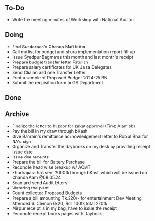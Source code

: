 ## To-Do
- Write the meeting minutes of Workshop with National Auditor  

## Doing
- Find Sundarban's Chanda Mafi letter  
- Call my list for budget and shura implementation report fill-up  
- Issue Syedpur Bagmaras this month and last month's receipt  
- Prepare budget transfer letter Fatullah  
- Prepare salary certificates for UK Jalsa Delegates  
- Send Chalan and one Transfer Letter  
- Print a sample of Proposed Budget 2024-25 BN  
- Submit the requisition form to GS Department  

## Done

## Archive
- Finalize the letter to huzoor for zakat approval (Firoz Alam sb)  
- Pay the bill in my draw through bKash  
- Give Bahrain's remittance acknowledgement letter to Robiul Bhai for NA's sign  
- Organize and Transfer the daybooks on my desk by providing receipt issue date  
- Issue due receipts  
- Prepare the bill for Battery Purchase  
- Reconcile head wise breakup w/ ACMT  
- Khudrapara has sent 2000tk through bKash which will be issued on Chanda Aam @08.05.24  
- Scan and send Audit letters  
- Watering the plant  
- Count collected Proposed Budgets  
- Prepare a bill amounting Tk.220/- for entertainment Dev Meeting. Attended 6. Clemon 6x20, Roll 100tk total 220tk  
- Mirpur receipt is in my bag, have to issue the receipt  
- Reconcile receipt books pages with Daybook  